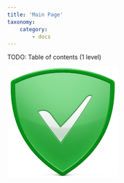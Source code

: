 ```yaml
---
title: 'Main Page'
taxonomy:
    category:
        - docs
---
```


TODO: Table of contents (1 level)

![](logo.png)
